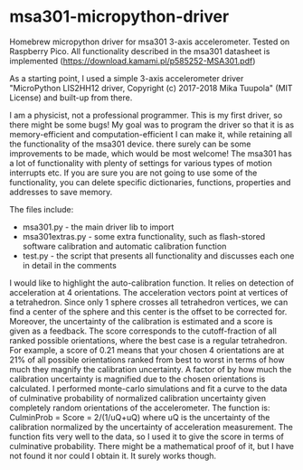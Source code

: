 # msa301-micropython-driver
Homebrew micropython driver for msa301 3-axis accelerometer. Tested on Raspberry Pico.
All functionality described in the msa301 datasheet is implemented (https://download.kamami.pl/p585252-MSA301.pdf)

As a starting point, I used a simple 3-axis accelerometer driver "MicroPython LIS2HH12 driver, Copyright (c) 2017-2018 Mika Tuupola" (MIT License) and built-up from there.

I am a physicist, not a professional programmer. This is my first driver, so there might be some bugs! My goal was to program the driver so that it is as memory-efficient and computation-efficient I can make it, while retaining all the functionality of the msa301 device. there surely can be some improvements to be made, which would be most welcome! The msa301 has a lot of functionality with plenty of settings for various types of motion interrupts etc. If you are sure you are not going to use some of the functionality, you can delete specific dictionaries, functions, properties and addresses to save memory.

The files include:
- msa301.py - the main driver lib to import
- msa301extras.py - some extra functionality, such as flash-stored software calibration and automatic calibration function
- test.py - the script that presents all functionality and discusses each one in detail in the comments

I would like to highlight the auto-calibration function. It relies on detection of acceleration at 4 orientations. The acceleration vectors point at vertices of a tetrahedron. Since only 1 sphere crosses all tetrahedron vertices, we can find a center of the sphere and this center is the offset to be corrected for. Moreover, the uncertainty of the calibration is estimated and a score is given as a feedback. The score corresponds to the cutoff-fraction of all ranked possible orientations, where the best case is a regular tetrahedron. For example, a score of 0.21 means that your chosen 4 orientations are at 21% of all possible orientations ranked from best to worst in terms of how much they magnify the calibration uncertainty. A factor of by how much the calibration uncertainty is magnified due to the chosen orientations is calculated. I performed monte-carlo simulations and fit a curve to the data of culminative probability of normalized calibration uncertainty given completely random orientations of the accelerometer. The function is:
CulminProb = Score = 2/(1/uQ+uQ)
where uQ is the uncertainty of the calibration normalized by the uncertainty of acceleration measurement. The function fits very well to the data, so I used it to give the score in terms of culminative probability. There might be a mathematical proof of it, but I have not found it nor could I obtain it. It surely works though.

